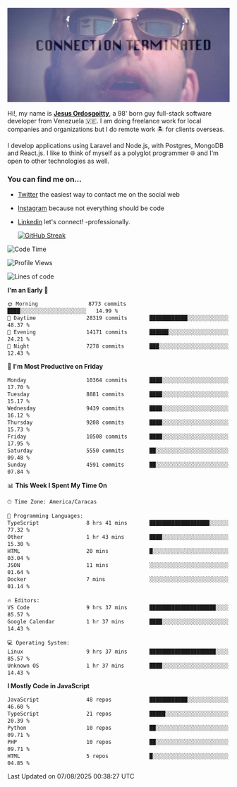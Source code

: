 ![hackers movie reference](./disconnected.jpg)

Hi!, my name is [**Jesus Ordosgoitty**](https://jodaz.dev), a 98' born guy full-stack software developer from Venezuela 🇻🇪. I am doing freelance work for local companies and organizations but I do remote work 🏝️ for clients overseas. 

I develop applications using Laravel and Node.js, with Postgres, MongoDB and React.js. I like to think of myself as a polyglot programmer 🌐 and I'm open to other technologies as well.

### You can find me on...

- [Twitter](https://twitter.com/jodaz_) the easiest way to contact me on the social web
- [Instagram](https://instagram.com/jodaz_) because not everything should be code
- [Linkedin](https://linkedin.com/in/jodaz) let's connect! -professionally.


    [![GitHub Streak](https://streak-stats.demolab.com?user=jodaz&theme=tokyonight)](https://git.io/streak-stats)

<!--START_SECTION:waka-->
![Code Time](http://img.shields.io/badge/Code%20Time-11%2C285%20hrs%206%20mins-blue)

![Profile Views](http://img.shields.io/badge/Profile%20Views-2-blue)

![Lines of code](https://img.shields.io/badge/From%20Hello%20World%20I%27ve%20Written-85.3%20million%20lines%20of%20code-blue)

**I'm an Early 🐤** 

```text
🌞 Morning                8773 commits        ████░░░░░░░░░░░░░░░░░░░░░   14.99 % 
🌆 Daytime                28319 commits       ████████████░░░░░░░░░░░░░   48.37 % 
🌃 Evening                14171 commits       ██████░░░░░░░░░░░░░░░░░░░   24.21 % 
🌙 Night                  7278 commits        ███░░░░░░░░░░░░░░░░░░░░░░   12.43 % 
```
📅 **I'm Most Productive on Friday** 

```text
Monday                   10364 commits       ████░░░░░░░░░░░░░░░░░░░░░   17.70 % 
Tuesday                  8881 commits        ████░░░░░░░░░░░░░░░░░░░░░   15.17 % 
Wednesday                9439 commits        ████░░░░░░░░░░░░░░░░░░░░░   16.12 % 
Thursday                 9208 commits        ████░░░░░░░░░░░░░░░░░░░░░   15.73 % 
Friday                   10508 commits       ████░░░░░░░░░░░░░░░░░░░░░   17.95 % 
Saturday                 5550 commits        ██░░░░░░░░░░░░░░░░░░░░░░░   09.48 % 
Sunday                   4591 commits        ██░░░░░░░░░░░░░░░░░░░░░░░   07.84 % 
```


📊 **This Week I Spent My Time On** 

```text
🕑︎ Time Zone: America/Caracas

💬 Programming Languages: 
TypeScript               8 hrs 41 mins       ███████████████████░░░░░░   77.32 % 
Other                    1 hr 43 mins        ████░░░░░░░░░░░░░░░░░░░░░   15.30 % 
HTML                     20 mins             █░░░░░░░░░░░░░░░░░░░░░░░░   03.04 % 
JSON                     11 mins             ░░░░░░░░░░░░░░░░░░░░░░░░░   01.64 % 
Docker                   7 mins              ░░░░░░░░░░░░░░░░░░░░░░░░░   01.14 % 

🔥 Editors: 
VS Code                  9 hrs 37 mins       █████████████████████░░░░   85.57 % 
Google Calendar          1 hr 37 mins        ████░░░░░░░░░░░░░░░░░░░░░   14.43 % 

💻 Operating System: 
Linux                    9 hrs 37 mins       █████████████████████░░░░   85.57 % 
Unknown OS               1 hr 37 mins        ████░░░░░░░░░░░░░░░░░░░░░   14.43 % 
```

**I Mostly Code in JavaScript** 

```text
JavaScript               48 repos            ████████████░░░░░░░░░░░░░   46.60 % 
TypeScript               21 repos            █████░░░░░░░░░░░░░░░░░░░░   20.39 % 
Python                   10 repos            ██░░░░░░░░░░░░░░░░░░░░░░░   09.71 % 
PHP                      10 repos            ██░░░░░░░░░░░░░░░░░░░░░░░   09.71 % 
HTML                     5 repos             █░░░░░░░░░░░░░░░░░░░░░░░░   04.85 % 
```




 Last Updated on 07/08/2025 00:38:27 UTC
<!--END_SECTION:waka-->
